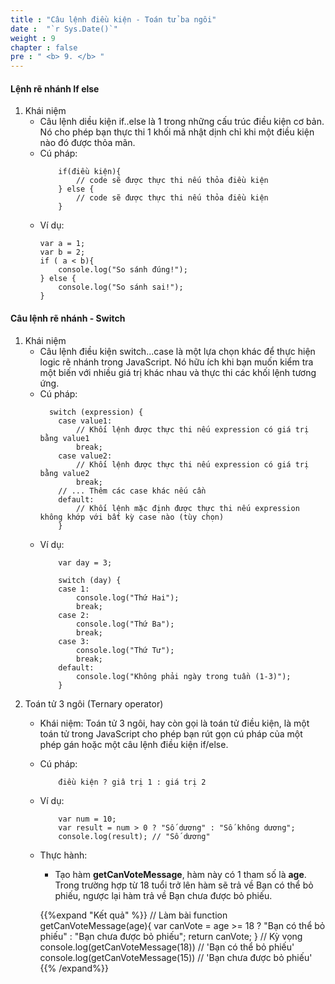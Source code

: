 ```yaml
---
title : "Câu lệnh điều kiện - Toán tử ba ngôi"
date :  "`r Sys.Date()`" 
weight : 9 
chapter : false
pre : " <b> 9. </b> "
---
```


#### Lệnh rẽ nhánh If else
1. Khái niệm
    - Câu lệnh diều kiện if..else là 1 trong những cấu trúc điều kiện cơ bản. Nó cho phép bạn thực thi 1 khối mã nhật dịnh chỉ khi một điều kiện nào đó được thỏa mãn.
    - Cú pháp:
        ```
            if(điều kiện){
                // code sẽ được thực thi nếu thỏa điều kiện
            } else {
                // code sẽ được thực thi nếu thỏa điều kiện
            }
        ```
    - Ví dụ: 
        ```
        var a = 1;
        var b = 2;
        if ( a < b){
            console.log("So sánh đúng!");
        } else {
            console.log("So sánh sai!");
        }
        ```

#### Câu lệnh rẽ nhánh - Switch
1. Khái niệm
    -  Câu lệnh điều kiện switch...case là một lựa chọn khác để thực hiện logic rẽ nhánh trong JavaScript. Nó hữu ích khi bạn muốn kiểm tra một biến với nhiều giá trị khác nhau và thực thi các khối lệnh tương ứng.
    - Cú pháp:
        ```
          switch (expression) {
            case value1:
                // Khối lệnh được thực thi nếu expression có giá trị bằng value1
                break;
            case value2:
                // Khối lệnh được thực thi nếu expression có giá trị bằng value2
                break;
            // ... Thêm các case khác nếu cần
            default:
                // Khối lệnh mặc định được thực thi nếu expression không khớp với bất kỳ case nào (tùy chọn)
            }  
        ```
    - Ví dụ: 
        ```
            var day = 3;

            switch (day) {
            case 1:
                console.log("Thứ Hai");
                break;
            case 2:
                console.log("Thứ Ba");
                break;
            case 3:
                console.log("Thứ Tư");
                break;
            default:
                console.log("Không phải ngày trong tuần (1-3)");
            }
        ```
3. Toán tử 3 ngôi (Ternary operator)
    - Khái niệm: Toán tử 3 ngôi, hay còn gọi là toán tử điều kiện, là một toán tử trong JavaScript cho phép bạn rút gọn cú pháp của một phép gán hoặc một câu lệnh điều kiện if/else.
    - Cú pháp:
        ```
            điều kiện ? giâ trị 1 : giá trị 2

        ```
    - Ví dụ:
        ```
            var num = 10;
            var result = num > 0 ? "Số dương" : "Số không dương";
            console.log(result); // "Số dương"

        ```
    - Thực hành: 
        - Tạo hàm **getCanVoteMessage**, hàm này có 1 tham số là **age**. Trong trường hợp từ 18 tuổi trở lên hàm sẽ trả về Bạn có thể bỏ phiếu, ngược lại hàm trả về Bạn chưa được bỏ phiếu.

        {{%expand "Kết quả" %}}
            // Làm bài
            function getCanVoteMessage(age){
            var     canVote = age >= 18 ? "Bạn có thể bỏ phiếu" : "Bạn chưa được bỏ phiếu";
            return canVote;
            }
            // Kỳ vọng
            console.log(getCanVoteMessage(18)) // 'Bạn có thể bỏ phiếu'
            console.log(getCanVoteMessage(15)) // 'Bạn chưa được bỏ phiếu'
        {{% /expand%}}

